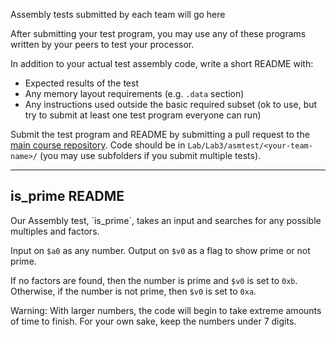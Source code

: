 Assembly tests submitted by each team will go here

After submitting your test program, you may use any of these programs written by your peers to test your processor.

In addition to your actual test assembly code, write a short README with:
 - Expected results of the test
 - Any memory layout requirements (e.g. `.data` section)
 - Any instructions used outside the basic required subset (ok to use, but try to submit at least one test program everyone can run)

Submit the test program and README by submitting a pull request to the [main course repository](https://github.com/benthill/CompArchFA15). Code should be in `Lab/Lab3/asmtest/<your-team-name>/` (you may use subfolders if you submit multiple tests).

-------------------------------------------------------------------------------------------------------------------------------------------
<h2>is_prime README</h2>
Our Assembly test, `is_prime`, takes an input and searches for any possible multiples and factors.

Input on `$a0` as any number. 
Output on `$v0` as a flag to show prime or not prime.

If no factors are found, then the number is prime and `$v0` is set to `0xb`. Otherwise, if the number is not prime, then `$v0` is set to `0xa`.

Warning: With larger numbers, the code will begin to take extreme amounts of time to finish. For your own sake, keep the numbers under 7 digits. 
